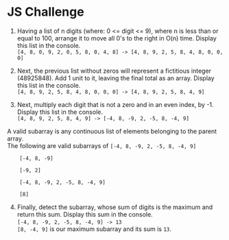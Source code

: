 # JS Challenge
1. Having a list of n digits (where: 0 <= digit <= 9), where n is less than or equal to 100, arrange it to move all 0's to the right in O(n) time. 
Display this list in the console. <br>
```[4, 8, 0, 9, 2, 0, 5, 8, 0, 4, 8] -> [4, 8, 9, 2, 5, 8, 4, 8, 0, 0, 0]```


2. Next, the previous list without zeros will represent a fictitious integer (48925848). Add 1 unit to it, leaving the final total as an array. 
Display this list in the console. <br>
```[4, 8, 9, 2, 5, 8, 4, 8, 0, 0, 0] -> [4, 8, 9, 2, 5, 8, 4, 9]```


3. Next, multiply each digit that is not a zero and in an even index, by -1. 
Display this list in the console.<br>
```[4, 8, 9, 2, 5, 8, 4, 9] -> [-4, 8, -9, 2, -5, 8, -4, 9]```


A valid subarray is any continuous list of elements belonging to the parent array. <br>
The following are valid subarrays of ```[-4, 8, -9, 2, -5, 8, -4, 9]```
```
    [-4, 8, -9]

    [-9, 2]

    [-4, 8, -9, 2, -5, 8, -4, 9]

    [8]
```

4. Finally, detect the subarray, whose sum of digits is the maximum and return this sum.
Display this sum in the console. <br>
```[-4, 8, -9, 2, -5, 8, -4, 9] -> 13 ``` <br>
```[8, -4, 9]``` is our maximum subarray and its sum is ```13```.
